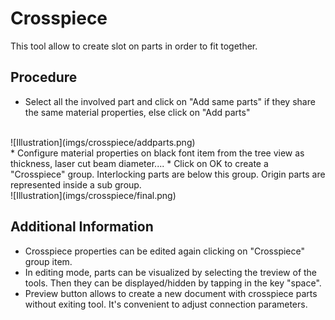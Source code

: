 Crosspiece
===========

This tool allow to create slot on parts in order to fit together.

Procedure
-----------
 * Select all the involved part and click on "Add same parts" if they share the same material properties, else click on "Add parts"
  <br>
  ![Illustration](imgs/crosspiece/addparts.png)
    <br>
 * Configure material properties on black font item from the tree view as thickness, laser cut beam diameter....
 * Click on OK to create a "Crosspiece" group. Interlocking parts are below this group. Origin parts are represented inside a sub group.
 <br>
 ![Illustration](imgs/crosspiece/final.png)
  <br>
  
 Additional Information
----------------------------
  * Crosspiece properties can be edited again clicking on "Crosspiece" group item.
  * In editing mode, parts can be visualized by selecting the treview of the tools. Then they can be displayed/hidden by tapping in the key "space".
  * Preview button allows to create a new document with crosspiece parts without exiting tool. It's convenient to adjust connection parameters.

  
